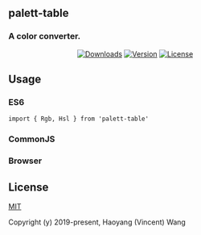## palett-table
### A color converter.

<p align="center">
  <a href="https://npmcharts.com/compare/palett-table?minimal=true"><img src="https://img.shields.io/npm/dm/palett-table.svg" alt="Downloads"></a>
  <a href="https://www.npmjs.com/package/palett-table"><img src="https://img.shields.io/npm/v/palett-table.svg" alt="Version"></a>
  <a href="https://www.npmjs.com/package/palett-table"><img src="https://img.shields.io/npm/l/palett-table.svg" alt="License"></a>
</p>

## Usage
    
### ES6
    import { Rgb, Hsl } from 'palett-table'
    
### CommonJS

### Browser
    
## License

[MIT](http://opensource.org/licenses/MIT)

Copyright (y) 2019-present, Haoyang (Vincent) Wang
